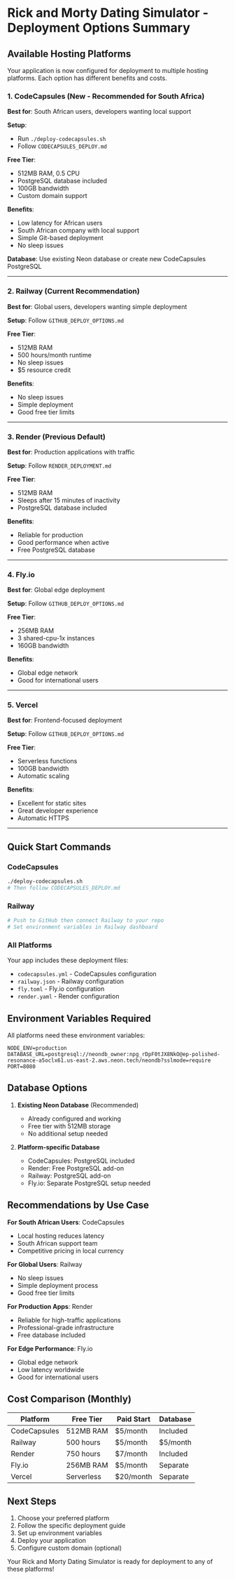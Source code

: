 # Rick and Morty Dating Simulator - Deployment Options Summary

## Available Hosting Platforms

Your application is now configured for deployment to multiple hosting platforms. Each option has different benefits and costs.

### 1. CodeCapsules (New - Recommended for South Africa)

**Best for**: South African users, developers wanting local support

**Setup**: 
- Run `./deploy-codecapsules.sh`
- Follow `CODECAPSULES_DEPLOY.md`

**Free Tier**:
- 512MB RAM, 0.5 CPU
- PostgreSQL database included
- 100GB bandwidth
- Custom domain support

**Benefits**:
- Low latency for African users
- South African company with local support
- Simple Git-based deployment
- No sleep issues

**Database**: Use existing Neon database or create new CodeCapsules PostgreSQL

---

### 2. Railway (Current Recommendation)

**Best for**: Global users, developers wanting simple deployment

**Setup**: Follow `GITHUB_DEPLOY_OPTIONS.md`

**Free Tier**:
- 512MB RAM
- 500 hours/month runtime
- No sleep issues
- $5 resource credit

**Benefits**:
- No sleep issues
- Simple deployment
- Good free tier limits

---

### 3. Render (Previous Default)

**Best for**: Production applications with traffic

**Setup**: Follow `RENDER_DEPLOYMENT.md`

**Free Tier**:
- 512MB RAM
- Sleeps after 15 minutes of inactivity
- PostgreSQL database included

**Benefits**:
- Reliable for production
- Good performance when active
- Free PostgreSQL database

---

### 4. Fly.io

**Best for**: Global edge deployment

**Setup**: Follow `GITHUB_DEPLOY_OPTIONS.md`

**Free Tier**:
- 256MB RAM
- 3 shared-cpu-1x instances
- 160GB bandwidth

**Benefits**:
- Global edge network
- Good for international users

---

### 5. Vercel

**Best for**: Frontend-focused deployment

**Setup**: Follow `GITHUB_DEPLOY_OPTIONS.md`

**Free Tier**:
- Serverless functions
- 100GB bandwidth
- Automatic scaling

**Benefits**:
- Excellent for static sites
- Great developer experience
- Automatic HTTPS

---

## Quick Start Commands

### CodeCapsules
```bash
./deploy-codecapsules.sh
# Then follow CODECAPSULES_DEPLOY.md
```

### Railway
```bash
# Push to GitHub then connect Railway to your repo
# Set environment variables in Railway dashboard
```

### All Platforms
Your app includes these deployment files:
- `codecapsules.yml` - CodeCapsules configuration
- `railway.json` - Railway configuration  
- `fly.toml` - Fly.io configuration
- `render.yaml` - Render configuration

## Environment Variables Required

All platforms need these environment variables:

```
NODE_ENV=production
DATABASE_URL=postgresql://neondb_owner:npg_rDpF0tJX8NkO@ep-polished-resonance-a5oclx61.us-east-2.aws.neon.tech/neondb?sslmode=require
PORT=8080
```

## Database Options

1. **Existing Neon Database** (Recommended)
   - Already configured and working
   - Free tier with 512MB storage
   - No additional setup needed

2. **Platform-specific Database**
   - CodeCapsules: PostgreSQL included
   - Render: Free PostgreSQL add-on
   - Railway: PostgreSQL add-on
   - Fly.io: Separate PostgreSQL setup needed

## Recommendations by Use Case

**For South African Users**: CodeCapsules
- Local hosting reduces latency
- South African support team
- Competitive pricing in local currency

**For Global Users**: Railway
- No sleep issues
- Simple deployment process
- Good free tier limits

**For Production Apps**: Render
- Reliable for high-traffic applications
- Professional-grade infrastructure
- Free database included

**For Edge Performance**: Fly.io
- Global edge network
- Low latency worldwide
- Good for international users

## Cost Comparison (Monthly)

| Platform | Free Tier | Paid Start | Database |
|----------|-----------|------------|----------|
| CodeCapsules | 512MB RAM | $5/month | Included |
| Railway | 500 hours | $5/month | $5/month |
| Render | 750 hours | $7/month | Included |
| Fly.io | 256MB RAM | $5/month | Separate |
| Vercel | Serverless | $20/month | Separate |

## Next Steps

1. Choose your preferred platform
2. Follow the specific deployment guide
3. Set up environment variables
4. Deploy your application
5. Configure custom domain (optional)

Your Rick and Morty Dating Simulator is ready for deployment to any of these platforms!